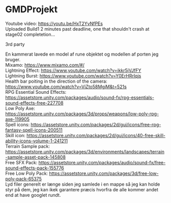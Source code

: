 # GMDProjekt
 
 Youtube video: https://youtu.be/HxT2YvNfPEs <br>
 Uploaded Build1 2 minutes past deadline, one that shouldn't crash at stage02 completetion...
 
 3rd party
 
 En kammerat lavede en model af rune objektet og modellen af porten jeg bruger. <br>
 Mixamo: https://www.mixamo.com/#/ <br>
 Lightning Effect: https://www.youtube.com/watch?v=ikkr5jVJfFY <br>
 Lightning Burst: https://www.youtube.com/watch?v=Y0ErHRrlqjs <br>
 Health bar poiting in the direction of the camera: https://www.youtube.com/watch?v=ViZto58MgjM&t=521s <br>
 RPG Essential Sound Effects: https://assetstore.unity.com/packages/audio/sound-fx/rpg-essentials-sound-effects-free-227708 <br>
 Low Poly Axe: https://assetstore.unity.com/packages/3d/props/weapons/low-poly-rpg-axe-119905 <br>
 Spell icons: https://assetstore.unity.com/packages/2d/gui/icons/free-rpg-fantasy-spell-icons-200511 <br>
 Skill icon: https://assetstore.unity.com/packages/2d/gui/icons/40-free-skill-ability-icons-volume-1-241211 <br>
 Terrain Sample pack: https://assetstore.unity.com/packages/3d/environments/landscapes/terrain-sample-asset-pack-145808 <br>
 Free SFX Pack: https://assetstore.unity.com/packages/audio/sound-fx/free-sound-effects-pack-155776 <br>
 Free Low Poly Pack: https://assetstore.unity.com/packages/3d/free-low-poly-pack-65375 <br>
 Lyd filer generelt er længe siden jeg samlede i en mappe så jeg kan holde styr på dem, jeg kan ikek garantere præcis hvorfra de alle kommer andet end at have googlet rundt.

